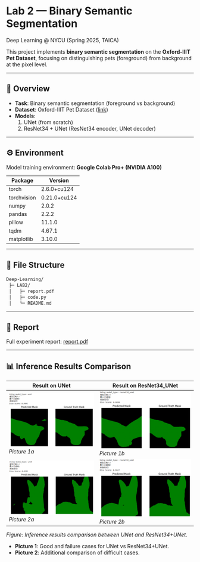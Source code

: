 # Lab 2 — Binary Semantic Segmentation
Deep Learning @ NYCU (Spring 2025, TAICA)

This project implements **binary semantic segmentation** on the **Oxford-IIIT Pet Dataset**, focusing on distinguishing pets (foreground) from background at the pixel level.

---

## 📌 Overview
- **Task**: Binary semantic segmentation (foreground vs background)
- **Dataset**: Oxford-IIIT Pet Dataset ([link](https://www.robots.ox.ac.uk/~vgg/data/pets/))  
- **Models**:
  1. UNet (from scratch)  
  2. ResNet34 + UNet (ResNet34 encoder, UNet decoder)  

---

## ⚙️ Environment
Model training environment: **Google Colab Pro+ (NVIDIA A100)**  

| Package       | Version   |
|---------------|-----------|
| torch         | 2.6.0+cu124 |
| torchvision   | 0.21.0+cu124 |
| numpy         | 2.0.2     |
| pandas        | 2.2.2     |
| pillow        | 11.1.0    |
| tqdm          | 4.67.1    |
| matplotlib    | 3.10.0    |

---

## 📂 File Structure
```
Deep-Learning/
 ├─ LAB2/
 │   ├─ report.pdf
 │   ├─ code.py
 │   └─ README.md
```

---

## 📄 Report
Full experiment report: [report.pdf](report.pdf)


---

## 📊 Inference Results Comparison

| **Result on UNet** | **Result on ResNet34_UNet** |
|--------------------|------------------------------|
| <img src="./result/reslult_unet_good.png" width="300"><br>*Picture 1a* | <img src="./result/reslult_resnet34_unet_bad.png" width="300"><br>*Picture 1b* |
| <img src="./result/reslult_unet_bad.png" width="300"><br>*Picture 2a* | <img src="./result/reslult_resnet34_unet_good.png" width="300"><br>*Picture 2b* |

*Figure: Inference results comparison between UNet and ResNet34+UNet.*  
- **Picture 1**: Good and failure cases for UNet vs ResNet34+UNet.  
- **Picture 2**: Additional comparison of difficult cases.



